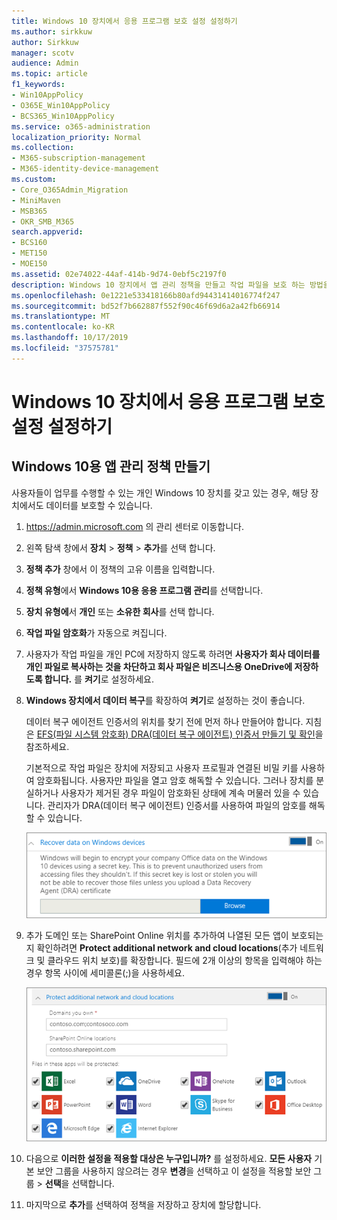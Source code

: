 ```yaml
---
title: Windows 10 장치에서 응용 프로그램 보호 설정 설정하기
ms.author: sirkkuw
author: Sirkkuw
manager: scotv
audience: Admin
ms.topic: article
f1_keywords:
- Win10AppPolicy
- O365E_Win10AppPolicy
- BCS365_Win10AppPolicy
ms.service: o365-administration
localization_priority: Normal
ms.collection:
- M365-subscription-management
- M365-identity-device-management
ms.custom:
- Core_O365Admin_Migration
- MiniMaven
- MSB365
- OKR_SMB_M365
search.appverid:
- BCS160
- MET150
- MOE150
ms.assetid: 02e74022-44af-414b-9d74-0ebf5c2197f0
description: Windows 10 장치에서 앱 관리 정책을 만들고 작업 파일을 보호 하는 방법을 알아봅니다.
ms.openlocfilehash: 0e1221e533418166b80afd94431414016774f247
ms.sourcegitcommit: bd52f7b662887f552f90c46f69d6a2a42fb66914
ms.translationtype: MT
ms.contentlocale: ko-KR
ms.lasthandoff: 10/17/2019
ms.locfileid: "37575781"
---
```

# <a name="set-application-protection-settings-for-windows-10-devices"></a>Windows 10 장치에서 응용 프로그램 보호 설정 설정하기

## <a name="create-an-app-management-policy-for-windows-10"></a>Windows 10용 앱 관리 정책 만들기

사용자들이 업무를 수행할 수 있는 개인 Windows 10 장치를 갖고 있는 경우, 해당 장치에서도 데이터를 보호할 수 있습니다.
  
1. <a href="https://go.microsoft.com/fwlink/p/?linkid=837890" target="_blank">https://admin.microsoft.com</a> 의 관리 센터로 이동합니다. 
    
2. 왼쪽 탐색 창에서 **장치** \> **정책** \> **추가**를 선택 합니다.

3. **정책 추가** 창에서 이 정책의 고유 이름을 입력합니다. 
    
4. **정책 유형**에서 **Windows 10용 응용 프로그램 관리**를 선택합니다.
    
5. **장치 유형에**서 **개인** 또는 **소유한 회사**를 선택 합니다.
    
6. **작업 파일 암호화**가 자동으로 켜집니다. 
    
7. 사용자가 작업 파일을 개인 PC에 저장하지 않도록 하려면 **사용자가 회사 데이터를 개인 파일로 복사하는 것을 차단하고 회사 파일은 비즈니스용 OneDrive에 저장하도록 합니다.** 를 **켜기**로 설정하세요. 
    
9. **Windows 장치에서 데이터 복구**를 확장하여 **켜기**로 설정하는 것이 좋습니다.
    
    데이터 복구 에이전트 인증서의 위치를 찾기 전에 먼저 하나 만들어야 합니다. 지침은 [EFS(파일 시스템 암호화) DRA(데이터 복구 에이전트) 인증서 만들기 및 확인](https://go.microsoft.com/fwlink/p/?linkid=853700)을 참조하세요.
    
    기본적으로 작업 파일은 장치에 저장되고 사용자 프로필과 연결된 비밀 키를 사용하여 암호화됩니다. 사용자만 파일을 열고 암호 해독할 수 있습니다. 그러나 장치를 분실하거나 사용자가 제거된 경우 파일이 암호화된 상태에 계속 머물러 있을 수 있습니다. 관리자가 DRA(데이터 복구 에이전트) 인증서를 사용하여 파일의 암호를 해독할 수 있습니다.
    
    ![Browse to Data Recovery Agent certificate.](media/7d7d664f-b72f-4293-a3e7-d0fa7371366c.png)
  
10. 추가 도메인 또는 SharePoint Online 위치를 추가하여 나열된 모든 앱이 보호되는지 확인하려면 **Protect additional network and cloud locations**(추가 네트워크 및 클라우드 위치 보호)를 확장합니다. 필드에 2개 이상의 항목을 입력해야 하는 경우 항목 사이에 세미콜론(;)을 사용하세요.
    
    ![Expand Protect additional network and cloud locations, and enter domains or SharePoint Online sites you own.](media/7afaa0c7-ba53-456d-8c61-312c45e09625.png)
  
11. 다음으로 **이러한 설정을 적용할 대상은 누구입니까?** 를 설정하세요. **모든 사용자** 기본 보안 그룹을 사용하지 않으려는 경우 **변경**을 선택하고 이 설정을 적용할 보안 그룹 \> **선택**을 선택합니다.
    
12. 마지막으로 **추가**를 선택하여 정책을 저장하고 장치에 할당합니다. 
